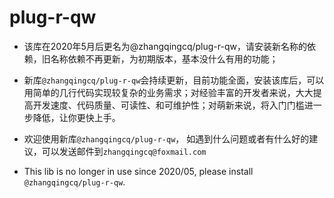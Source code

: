 # plug-r-qw

* 该库在2020年5月后更名为@zhangqingcq/plug-r-qw，请安装新名称的依赖，旧名称依赖不再更新，为初期版本，基本没什么有用的功能；

* 新库`@zhangqingcq/plug-r-qw`会持续更新，目前功能全面，安装该库后，可以用简单的几行代码实现较复杂的业务需求；对经验丰富的开发者来说，大大提高开发速度、代码质量、可读性、和可维护性；对萌新来说，将入门门槛进一步降低，让你更快上手。

* 欢迎使用新库`@zhangqingcq/plug-r-qw`， 如遇到什么问题或者有什么好的建议，可以发送邮件到`zhangqingcq@foxmail.com`

* This lib is no longer in use since 2020/05, please install `@zhangqingcq/plug-r-qw`.
